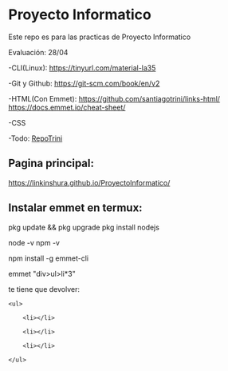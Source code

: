 # Proyecto Informatico
Este repo es para las practicas de Proyecto Informatico

Evaluación: 28/04

-CLI(Linux):
https://tinyurl.com/material-la35

-Git y Github:
https://git-scm.com/book/en/v2

-HTML(Con Emmet):
https://github.com/santiagotrini/links-html/
https://docs.emmet.io/cheat-sheet/

-CSS

-Todo:
[RepoTrini](https://github.com/santiagotrini/ejemplo-prueba)


## Pagina principal:

https://linkinshura.github.io/ProyectoInformatico/

## Instalar emmet en termux:

pkg update && pkg upgrade
pkg install nodejs


node -v
npm -v


npm install -g emmet-cli


emmet "div>ul>li*3"

te tiene que devolver:

<div>

    <ul>

        <li></li>

        <li></li>

        <li></li>

    </ul>

</div>




